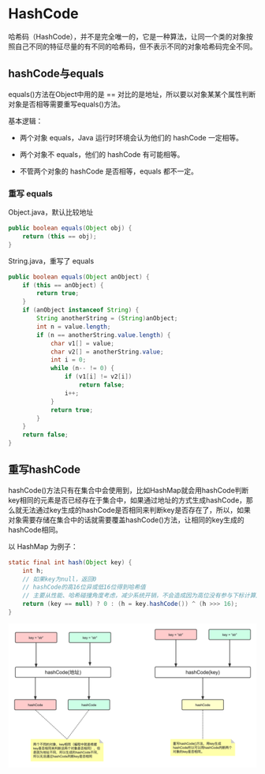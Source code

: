 # HashCode

哈希码（HashCode），并不是完全唯一的，它是一种算法，让同一个类的对象按照自己不同的特征尽量的有不同的哈希码，但不表示不同的对象哈希码完全不同。

## hashCode与equals

equals()方法在Object中用的是 == 对比的是地址，所以要以对象某某个属性判断对象是否相等需要重写equals()方法。

基本逻辑：

- 两个对象 equals，Java 运行时环境会认为他们的 hashCode 一定相等。

- 两个对象不 equals，他们的 hashCode 有可能相等。

- 不管两个对象的 hashCode 是否相等，equals 都不一定。

### 重写 equals

Object.java，默认比较地址

```java
public boolean equals(Object obj) {
    return (this == obj);
}
```

String.java，重写了 equals

```java
public boolean equals(Object anObject) {
    if (this == anObject) {
        return true;
    }
    if (anObject instanceof String) {
        String anotherString = (String)anObject;
        int n = value.length;
        if (n == anotherString.value.length) {
            char v1[] = value;
            char v2[] = anotherString.value;
            int i = 0;
            while (n-- != 0) {
                if (v1[i] != v2[i])
                    return false;
                i++;
            }
            return true;
        }
    }
    return false;
}
```

## 重写hashCode

hashCode()方法只有在集合中会使用到，比如HashMap就会用hashCode判断key相同的元素是否已经存在于集合中，如果通过地址的方式生成hashCode，那么就无法通过key生成的hashCode是否相同来判断key是否存在了，所以，如果对象需要存储在集合中的话就需要覆盖hashCode()方法，让相同的key生成的hashCode相同。

以 HashMap 为例子：

```java
static final int hash(Object key) {
    int h;
    // 如果key为null，返回0
    // hashCode的高16位异或低16位得到哈希值
    // 主要从性能、哈希碰撞角度考虑，减少系统开销，不会造成因为高位没有参与下标计算从而引起的碰撞。
    return (key == null) ? 0 : (h = key.hashCode()) ^ (h >>> 16);
}
```

![image-20230909102016734](image/image-20230909102016734.png)
